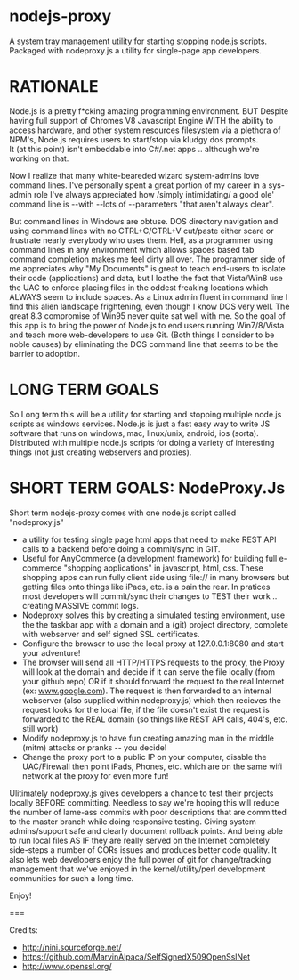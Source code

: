 nodejs-proxy
============

A system tray management utility for starting stopping node.js scripts.
Packaged with nodeproxy.js a utility for single-page app developers. 

RATIONALE
===
Node.js is a pretty f*cking amazing programming environment.  BUT Despite having full support of
Chromes V8 Javascript Engine WITH the ability to access hardware, and other system resources filesystem via 
a plethora of NPM's, Node.js requires users to start/stop via kludgy dos prompts.  
It (at this point) isn't embeddable into C#/.net apps .. although we're working on that. 

Now I realize that many white-beareded wizard system-admins love command lines. I've personally spent a 
great portion of my career in a sys-admin role I've always appreciated how /simply intimidating/ 
a good ole' command line is --with --lots of --parameters "that aren't always clear". 

But command lines in Windows are obtuse.
DOS directory navigation and using command lines with no CTRL+C/CTRL+V cut/paste either scare or
frustrate nearly everybody who uses them.  Hell, as a programmer using command lines in any environment 
which allows spaces based tab command completion makes me feel dirty all over. 
The programmer side of me appreciates why "My Documents" is great to teach end-users to isolate
their code (applications) and data, but I loathe the fact that Vista/Win8 use the UAC to enforce placing files 
in the oddest freaking locations which ALWAYS seem to include spaces.  As a Linux admin fluent in command
line I find this alien landscape frightening, even though I know DOS very well.  The great 8.3 compromise of
Win95 never quite sat well with me.  So the goal of this app is to bring the power of Node.js to end users
running Win7/8/Vista and teach more web-developers to use Git.  (Both things I consider to be noble causes) by
eliminating the DOS command line that seems to be the barrier to adoption. 

LONG TERM GOALS
===
So Long term this will be a utility for starting and stopping multiple node.js scripts as windows services.
Node.js is just a fast easy way to write JS software that runs on windows, mac, linux/unix, android, ios (sorta).
Distributed with multiple node.js scripts for doing a variety of interesting things (not just creating 
webservers and proxies). 

SHORT TERM GOALS: NodeProxy.Js
===

Short term nodejs-proxy comes with one node.js script called "nodeproxy.js"
* a utility for testing single page html apps that need to make REST API calls to a backend before
doing a commit/sync in GIT.
* Useful for AnyCommerce (a development framework) for building full e-commerce "shopping applications"
in javascript, html, css.  These shopping apps can run fully client side using file:// in many browsers
but getting files onto things like iPads, etc. is a pain the rear. In pratices most developers will commit/sync
their changes to TEST their work .. creating MASSIVE commit logs. 
* Nodeproxy solves this by creating a simulated testing environment, use the the taskbar app with 
a domain and a (git) project directory, complete with webserver and self signed SSL certificates.
* Configure the browser to use the local proxy at 127.0.0.1:8080 and start your adventure!
* The browser will send all HTTP/HTTPS requests to the proxy, the Proxy will look at the domain and decide
if it can serve the file locally (from your github repo) OR if it should forward the request to the real
Internet (ex: www.google.com).   The request is then forwarded to an internal webserver (also supplied
within nodeproxy.js) which then recieves the request looks for the local file, if the file doesn't exist
the request is forwarded to the REAL domain (so things like REST API calls, 404's, etc. still work)
* Modify nodeproxy.js to have fun creating amazing man in the middle (mitm) attacks or pranks -- you decide!
* Change the proxy port to a public IP on your computer, disable the UAC/Firewall then point iPads, Phones, etc.
which are on the same wifi network at the proxy for even more fun!

Ulitimately nodeproxy.js gives developers a chance to test their projects locally BEFORE committing. 
Needless to say we're hoping this will reduce the number of lame-ass commits with poor descriptions 
that are committed to the master branch while doing responsive testing.  Giving system admins/support safe and
clearly document rollback points. And being able to run local files AS IF they are really served 
on the Internet completely side-steps a number of CORs issues and produces better code quality.
It also lets web developers enjoy the full power of git for change/tracking management that we've enjoyed
in the kernel/utility/perl development communities for such a long time.

Enjoy!

===

Credits:
* http://nini.sourceforge.net/
* https://github.com/MarvinAlpaca/SelfSignedX509OpenSslNet
* http://www.openssl.org/
